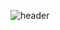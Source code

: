 ![header](https://capsule-render.vercel.app/api?height=400&text=Welcome!😊!&desc=This%20is%20seongbae%20playground)
